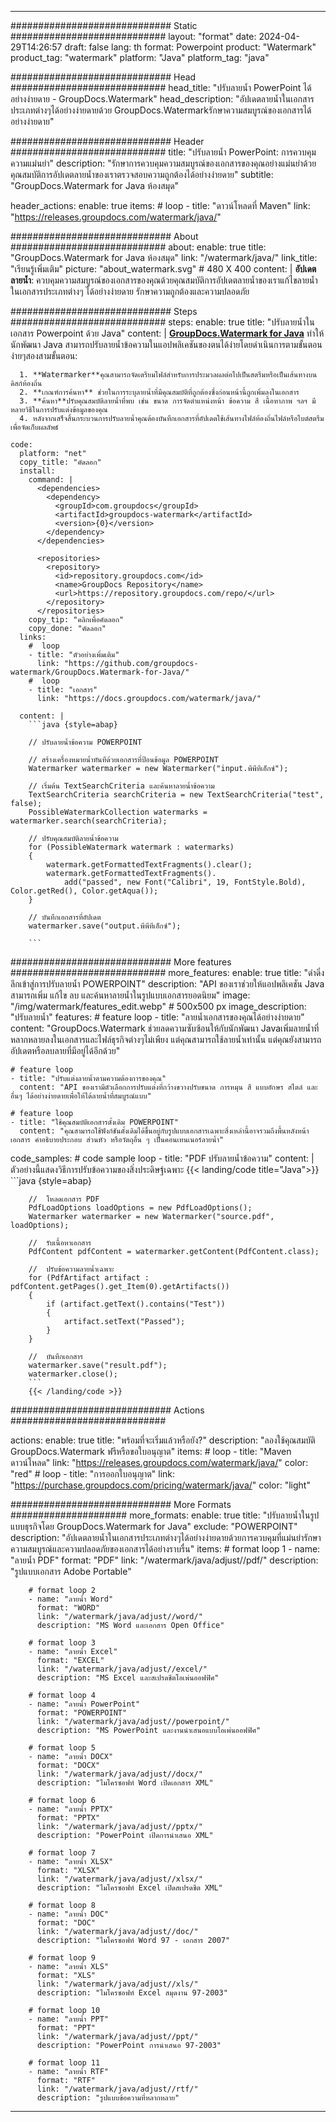 
---
############################# Static ############################
layout: "format"
date:  2024-04-29T14:26:57
draft: false
lang: th
format: Powerpoint
product: "Watermark"
product_tag: "watermark"
platform: "Java"
platform_tag: "java"

############################# Head ############################
head_title: "ปรับลายน้ำ PowerPoint ได้อย่างง่ายดาย - GroupDocs.Watermark"
head_description: "อัปเดตลายน้ำในเอกสารประเภทต่างๆได้อย่างง่ายดายด้วย GroupDocs.Watermarkรักษาความสมบูรณ์ของเอกสารได้อย่างง่ายดาย"

############################# Header ############################
title: "ปรับลายน้ำ PowerPoint: การควบคุมความแม่นยำ" 
description: "รักษาการควบคุมความสมบูรณ์ของเอกสารของคุณอย่างแม่นยำด้วยคุณสมบัติการอัปเดตลายน้ำของเราตรวจสอบความถูกต้องได้อย่างง่ายดาย"
subtitle: "GroupDocs.Watermark for Java ห้องสมุด" 

header_actions:
  enable: true
  items:
    #  loop
    - title: "ดาวน์โหลดที่ Maven"
      link: "https://releases.groupdocs.com/watermark/java/"
      
############################# About ############################
about:
    enable: true
    title: "GroupDocs.Watermark for Java ห้องสมุด"
    link: "/watermark/java/"
    link_title: "เรียนรู้เพิ่มเติม"
    picture: "about_watermark.svg" # 480 X 400
    content: |
       **อัปเดตลายน้ำ**: ควบคุมความสมบูรณ์ของเอกสารของคุณด้วยคุณสมบัติการอัปเดตลายน้ำของเราแก้ไขลายน้ำในเอกสารประเภทต่างๆ ได้อย่างง่ายดาย รักษาความถูกต้องและความปลอดภัย

############################# Steps ############################
steps:
    enable: true
    title: "ปรับลายน้ำในเอกสาร Powerpoint ด้วย Java"
    content: |
      **[GroupDocs.Watermark for Java](https://products.groupdocs.com/watermark/java/)** ทำให้นักพัฒนา Java สามารถปรับลายน้ำข้อความในแอปพลิเคชันของตนได้ง่ายโดยดำเนินการตามขั้นตอนง่ายๆสองสามขั้นตอน:
      
      1. **Watermarker**คุณสามารถจัดเตรียมไฟล์สำหรับการประมวลผลต่อไปเป็นสตรีมหรือเป็นเส้นทางบนดิสก์ท้องถิ่น
      2. **เกณฑ์การค้นหา** ช่วยในการระบุลายน้ำที่มีคุณสมบัติที่ถูกต้องซึ่งก่อนหน้านี้ถูกเพิ่มลงในเอกสาร
      3. **ค้นหา**ปรับคุณสมบัติลายน้ำที่พบ เช่น ขนาด การจัดตำแหน่งหน้า ข้อความ สี เนื้อหาภาพ ฯลฯ มีหลายวิธีในการปรับแต่งข้อมูลของคุณ
      4. หลังจากเสร็จสิ้นกระบวนการปรับลายน้ำคุณต้องบันทึกเอกสารที่อัปเดตใช้เส้นทางไฟล์ท้องถิ่นไฟล์หรือไบต์สตรีมเพื่อจัดเก็บผลลัพธ์
   
    code:
      platform: "net"
      copy_title: "คัดลอก"
      install:
        command: |
          <dependencies>
            <dependency>
              <groupId>com.groupdocs</groupId>
              <artifactId>groupdocs-watermark</artifactId>
              <version>{0}</version>
            </dependency>
          </dependencies>

          <repositories>
            <repository>
              <id>repository.groupdocs.com</id>
              <name>GroupDocs Repository</name>
              <url>https://repository.groupdocs.com/repo/</url>
            </repository>
          </repositories>
        copy_tip: "คลิกเพื่อคัดลอก"
        copy_done: "คัดลอก"
      links:
        #  loop
        - title: "ตัวอย่างเพิ่มเติม"
          link: "https://github.com/groupdocs-watermark/GroupDocs.Watermark-for-Java/"
        #  loop
        - title: "เอกสาร"
          link: "https://docs.groupdocs.com/watermark/java/"
          
      content: |
        ```java {style=abap}

        // ปรับลายน้ำข้อความ POWERPOINT

        // สร้างเครื่องหมายน้ำทันทีด้วยเอกสารที่ป้อนข้อมูล POWERPOINT
        Watermarker watermarker = new Watermarker("input.พีพีทีเอ็กซ์");

        // เริ่มต้น TextSearchCriteria และค้นหาลายน้ำข้อความ
        TextSearchCriteria searchCriteria = new TextSearchCriteria("test", false);
        PossibleWatermarkCollection watermarks = watermarker.search(searchCriteria);
        
        // ปรับคุณสมบัติลายน้ำข้อความ
        for (PossibleWatermark watermark : watermarks)
        {
            watermark.getFormattedTextFragments().clear();
            watermark.getFormattedTextFragments().
                add("passed", new Font("Calibri", 19, FontStyle.Bold), Color.getRed(), Color.getAqua());
        }

        // บันทึกเอกสารที่อัปเดต
        watermarker.save("output.พีพีทีเอ็กซ์");
        
        ```            
        
############################# More features ############################
more_features:
  enable: true
  title: "ดำดิ่งลึกเข้าสู่การปรับลายน้ำ POWERPOINT"
  description: "API ของเราช่วยให้แอปพลิเคชัน Java สามารถเพิ่ม แก้ไข ลบ และค้นหาลายน้ำในรูปแบบเอกสารยอดนิยม"
  image: "/img/watermark/features_edit.webp" # 500x500 px
  image_description: "ปรับลายน้ำ"
  features:
    # feature loop
    - title: "ลายน้ำเอกสารของคุณได้อย่างง่ายดาย"
      content: "GroupDocs.Watermark ช่วยลดความซับซ้อนให้กับนักพัฒนา Javaเพิ่มลายน้ำที่หลากหลายลงในเอกสารและไฟล์ธุรกิจต่างๆไม่เพียง แต่คุณสามารถใช้ลายน้ำเท่านั้น แต่คุณยังสามารถอัปเดตหรือลบลายที่มีอยู่ได้อีกด้วย"

    # feature loop
    - title: "ปรับแต่งลายน้ำตามความต้องการของคุณ"
      content: "API ของเรามีตัวเลือกการปรับแต่งที่กว้างขวางปรับขนาด การหมุน สี แบบอักษร สไตล์ และอื่นๆ ได้อย่างง่ายดายเพื่อให้ได้ลายน้ำที่สมบูรณ์แบบ"

    # feature loop
    - title: "ใช้คุณสมบัติเอกสารดั้งเดิม POWERPOINT"
      content: "คุณสามารถใช้ฟังก์ชันดั้งเดิมได้ขึ้นอยู่กับรูปแบบเอกสารเฉพาะสิ่งเหล่านี้อาจรวมถึงพื้นหลังหน้าเอกสาร คำอธิบายประกอบ ส่วนหัว หรือวัตถุอื่น ๆ เป็นคอนเทนเนอร์ลายน้ำ"
      
  code_samples:
    # code sample loop
    - title: "PDF ปรับลายน้ำข้อความ"
      content: |
        ตัวอย่างนี้แสดงวิธีการปรับข้อความของสิ่งประดิษฐ์เฉพาะ
        {{< landing/code title="Java">}}
        ```java {style=abap}
        
        //  โหลดเอกสาร PDF
        PdfLoadOptions loadOptions = new PdfLoadOptions();
        Watermarker watermarker = new Watermarker("source.pdf", loadOptions);

        //  รับเนื้อหาเอกสาร
        PdfContent pdfContent = watermarker.getContent(PdfContent.class);

        //  ปรับข้อความลายน้ำเฉพาะ
        for (PdfArtifact artifact : pdfContent.getPages().get_Item(0).getArtifacts())
        {
            if (artifact.getText().contains("Test"))
            {
                artifact.setText("Passed");
            }
        }

        //  บันทึกเอกสาร
        watermarker.save("result.pdf");
        watermarker.close();
        ```
        {{< /landing/code >}}


############################# Actions ############################

actions:
  enable: true
  title: "พร้อมที่จะเริ่มแล้วหรือยัง?"
  description: "ลองใช้คุณสมบัติ GroupDocs.Watermark ฟรีหรือขอใบอนุญาต"
  items:
    #  loop
    - title: "Maven ดาวน์โหลด"
      link: "https://releases.groupdocs.com/watermark/java/"
      color: "red"
        #  loop
    - title: "การออกใบอนุญาต"
      link: "https://purchase.groupdocs.com/pricing/watermark/java/"
      color: "light"


############################# More Formats #####################
more_formats:
    enable: true
    title: "ปรับลายน้ำในรูปแบบธุรกิจโดย GroupDocs.Watermark for Java"
    exclude: "POWERPOINT"
    description: "อัปเดตลายน้ำในเอกสารประเภทต่างๆได้อย่างง่ายดายด้วยการควบคุมที่แม่นยำรักษาความสมบูรณ์และความปลอดภัยของเอกสารได้อย่างราบรื่น"
    items: 
        # format loop 1
        - name: "ลายน้ำ PDF"
          format: "PDF"
          link: "/watermark/java/adjust//pdf/"
          description: "รูปแบบเอกสาร Adobe Portable"

        # format loop 2
        - name: "ลายน้ำ Word"
          format: "WORD"
          link: "/watermark/java/adjust//word/"
          description: "MS Word และเอกสาร Open Office"
          
        # format loop 3
        - name: "ลายน้ำ Excel"
          format: "EXCEL"
          link: "/watermark/java/adjust//excel/"
          description: "MS Excel และสเปรดชีตโอเพ่นออฟฟิศ"

        # format loop 4
        - name: "ลายน้ำ PowerPoint"
          format: "POWERPOINT"
          link: "/watermark/java/adjust//powerpoint/"
          description: "MS PowerPoint และงานนำเสนอแบบโอเพ่นออฟฟิศ"

        # format loop 5
        - name: "ลายน้ำ DOCX"
          format: "DOCX"
          link: "/watermark/java/adjust//docx/"
          description: "ไมโครซอฟท์ Word เปิดเอกสาร XML"
          
        # format loop 6
        - name: "ลายน้ำ PPTX"
          format: "PPTX"
          link: "/watermark/java/adjust//pptx/"
          description: "PowerPoint เปิดการนำเสนอ XML"
          
        # format loop 7
        - name: "ลายน้ำ XLSX"
          format: "XLSX"
          link: "/watermark/java/adjust//xlsx/"
          description: "ไมโครซอฟท์ Excel เปิดสเปรดชีต XML"

        # format loop 8
        - name: "ลายน้ำ DOC"
          format: "DOC"
          link: "/watermark/java/adjust//doc/"
          description: "ไมโครซอฟท์ Word 97 - เอกสาร 2007"

        # format loop 9
        - name: "ลายน้ำ XLS"
          format: "XLS"
          link: "/watermark/java/adjust//xls/"
          description: "ไมโครซอฟท์ Excel สมุดงาน 97-2003"

        # format loop 10
        - name: "ลายน้ำ PPT"
          format: "PPT"
          link: "/watermark/java/adjust//ppt/"
          description: "PowerPoint การนำเสนอ 97-2003"

        # format loop 11
        - name: "ลายน้ำ RTF"
          format: "RTF"
          link: "/watermark/java/adjust//rtf/"
          description: "รูปแบบข้อความที่หลากหลาย"

---